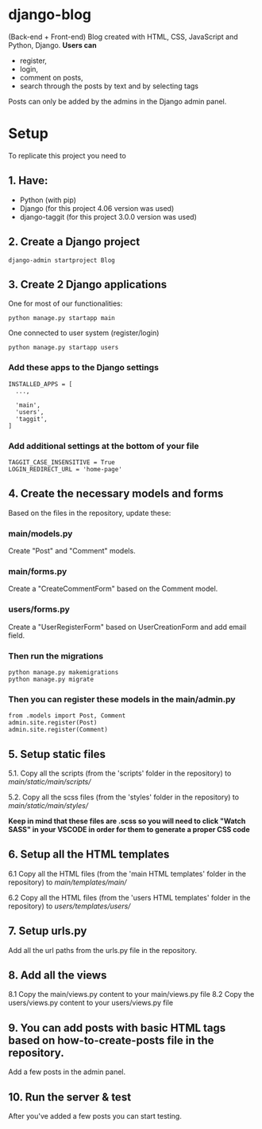 # django-blog
(Back-end + Front-end) Blog created with HTML, CSS, JavaScript and Python, Django.
**Users can** 
- register, 
- login, 
- comment on posts, 
- search through the posts by text and by selecting tags

Posts can only be added by the admins in the Django admin panel.

# Setup 
To replicate this project you need to

## 1. Have:
- Python (with pip)
- Django (for this project 4.06 version was used)
- django-taggit (for this project 3.0.0 version was used)

## 2. Create a Django project
```
django-admin startproject Blog
```

## 3. Create 2 Django applications
One for most of our functionalities:
```
python manage.py startapp main
```
One connected to user system (register/login)
```
python manage.py startapp users
```

### Add these apps to the Django settings
```
INSTALLED_APPS = [
  ...,
  
  'main',
  'users',
  'taggit',
]
```

### Add additional settings at the bottom of your file
```
TAGGIT_CASE_INSENSITIVE = True
LOGIN_REDIRECT_URL = 'home-page'
```

## 4. Create the necessary models and forms
Based on the files in the repository, update these:
### main/models.py 
Create "Post" and "Comment" models. 
### main/forms.py
Create a "CreateCommentForm" based on the Comment model.
### users/forms.py
Create a "UserRegisterForm" based on UserCreationForm and add email field.
### Then run the migrations
```
python manage.py makemigrations
python manage.py migrate
```
### Then you can register these models in the main/admin.py
```
from .models import Post, Comment
admin.site.register(Post)
admin.site.register(Comment)
```

## 5. Setup static files
5.1. Copy all the scripts (from the 'scripts' folder in the repository) to *main/static/main/scripts/*

5.2. Copy all the scss files (from the 'styles' folder in the repository) to *main/static/main/styles/*

**Keep in mind that these files are .scss so you will need to click "Watch SASS" in your VSCODE in order for them to generate a proper CSS code**

## 6. Setup all the HTML templates
6.1 Copy all the HTML files (from the 'main HTML templates' folder in the repository) to *main/templates/main/*

6.2 Copy all the HTML files (from the 'users HTML templates' folder in the repository) to *users/templates/users/*

## 7. Setup urls.py
Add all the url paths from the urls.py file in the repository.

## 8. Add all the views 
8.1 Copy the main/views.py content to your main/views.py file 
8.2 Copy the users/views.py content to your users/views.py file

## 9. You can add posts with basic HTML tags based on how-to-create-posts file in the repository.
Add a few posts in the admin panel.

## 10. Run the server & test
After you've added a few posts you can start testing.
